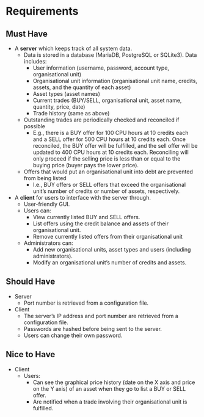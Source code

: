 Requirements
===============
Must Have
---------------
- A **server** which keeps track of all system data.
  - Data is stored in a database (MariaDB, PostgreSQL or SQLite3). Data includes: 
    - User information (username, password, account type, organisational unit)
    - Organisational unit information (organisational unit name, credits, assets, and the quantity of each asset)
    - Asset types (asset names)
    - Current trades (BUY/SELL, organisational unit, asset name, quantity, price, date)
    - Trade history (same as above)
  - Outstanding trades are periodically checked and reconciled if possible
    - E.g., there is a BUY offer for 100 CPU hours at 10 credits each and a SELL offer for 500 CPU hours at 10 credits each. Once reconciled, the BUY offer will be fulfilled, and the sell offer will be updated to 400 CPU hours at 10 credits each. Reconciling will only proceed if the selling price is less than or equal to the buying price (buyer pays the lower price).
  - Offers that would put an organisational unit into debt are prevented from being listed
    - I.e., BUY offers or SELL offers that exceed the organisational unit’s number of credits or number of assets, respectively.
- A **client** for users to interface with the server through.
  - User-friendly GUI.
  - Users can:
    - View currently listed BUY and SELL offers.
    - List offers using the credit balance and assets of their organisational unit.
    - Remove currently listed offers from their organisational unit
  - Administrators can:
    - Add new organisational units, asset types and users (including administrators). 
    - Modify an organisational unit’s number of credits and assets.

Should Have
---------------
- Server
    - Port number is retrieved from a configuration file.
- Client
  - The server’s IP address and port number are retrieved from a configuration file.
  - Passwords are hashed before being sent to the server.
  - Users can change their own password.

Nice to Have
---------------
- Client
  - Users:
    - Can see the graphical price history (date on the X axis and price on the Y axis) of an asset when they go to list a BUY or SELL offer.
    - Are notified when a trade involving their organisational unit is fulfilled. 

